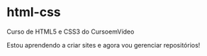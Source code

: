 # html-css
 Curso de HTML5 e CSS3 do CursoemVídeo

Estou aprendendo a criar sites e agora vou gerenciar repositórios!